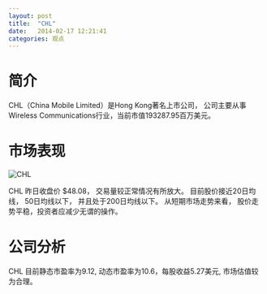 ```yaml
---
layout: post
title:  "CHL"
date:   2014-02-17 12:21:41
categories: 观点
---
```


# 简介
CHL（China Mobile Limited）是Hong Kong著名上市公司，
公司主要从事Wireless Communications行业，当前市值193287.95百万美元。

# 市场表现

![CHL](http://finviz.com/chart.ashx?t=CHL&ty=c&ta=1&p=d&s=l)

CHL 昨日收盘价 $48.08，
交易量较正常情况有所放大。
目前股价接近20日均线，
50日均线以下，
并且处于200日均线以下。
从短期市场走势来看，
股价走势平稳，投资者应减少无谓的操作。

# 公司分析
CHL 目前静态市盈率为9.12, 动态市盈率为10.6，每股收益5.27美元,
市场估值较为合理。
